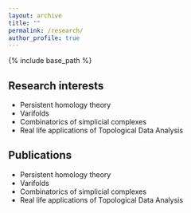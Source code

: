 ```yaml
---
layout: archive
title: ""
permalink: /research/
author_profile: true
---
```


{% include base_path %}
<body>
<h2> Research interests</h2>
		<ul>
			<li> Persistent homology theory </li>
			<li> Varifolds </li>
			<li> Combinatorics of simplicial complexes </li>
			<li> Real life applications of Topological Data Analysis </li>				
		</ul>

<h2>Publications</h2>
		<ul>
			<li> Persistent homology theory </li>
			<li> Varifolds </li>
			<li> Combinatorics of simplicial complexes </li>
			<li> Real life applications of Topological Data Analysis </li>				
		</ul>
</body>
